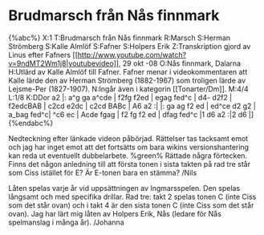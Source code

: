 # Brudmarsch från Nås finnmark

{%abc%}
X:1
T:Brudmarsch från Nås finnmark
R:Marsch
S:Herman Strömberg
S:Kalle Almlöf
S:Fafner
S:Holpers Erik
Z:Transkription gjord av Linus efter Fafners [[http://www.youtube.com/watch?v=9ndMT2Wm1j8|youtubevideo]], 29 okt -08
O:Nås finnmark, Dalarna
H:Utlärd av Kalle Almlöf till Fafner. Fafner menar i videokommentaren att Kalle lärde den av Herman Strömberg (1882-1967) som troligen lärde av Lejsme-Per (1827-1907).
N:Ingår även i kategorin [[Tonarter/Dm]].
M:4/4
L:1/8
K:DDor
a2 |: a^g ga a^cde | f2fg f2ed | egag fed^c | d4- d2f2 |
f2edcBAB | c2cd e2dc | c2cd BABc | A6 a2 :|
|: ga ag f2 ed | ed^ce d2 g2 | a_bag fed^c| ^c6 ec | 
Acde fgag | f2 fg f2 ed | dfag fed^c |1 d6 a2 :|2 d6 |]
{%endabc%}

Nedteckning efter länkade videon påbörjad. Rättelser tas tacksamt emot och jag har inget emot att det fortsätts
om bara wikins versionshantering kan reda ut eventuellt dubbelarbete.
%green% Rättade några förtecken. Finns det någon anledning till att första tonen i sista takten på rad tre står som Ciss istället för E? Är E-tonen bara en stämma? /Nils

Låten spelas varje år vid uppsättningen av Ingmarsspelen. Den spelas långsamt och med specifika drillar. Rad tre: takt 2 spelas tonen C (inte Ciss som det står ovan) och i takt 4 är den sista tonen C (inte Ciss som det står ovan). Jag har lärt mig låten av Holpers Erik, Nås (ledare för Nås spelmanslag i många år). /Johanna
